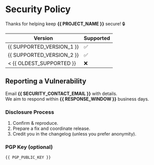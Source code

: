 # Security Policy

Thanks for helping keep **{{ PROJECT_NAME }}** secure! :lock:


| Version | Supported |
|---------|-----------|
| {{ SUPPORTED_VERSION_1 }} | ✅ |
| {{ SUPPORTED_VERSION_2 }} | ✅ |
| < {{ OLDEST_SUPPORTED }} | ❌ |

## Reporting a Vulnerability
Email **{{ SECURITY_CONTACT_EMAIL }}** with details.  
We aim to respond within **{{ RESPONSE_WINDOW }}** business days.

### Disclosure Process
1. Confirm & reproduce.
2. Prepare a fix and coordinate release.
3. Credit you in the changelog (unless you prefer anonymity).

### PGP Key (optional)
    {{ PGP_PUBLIC_KEY }}